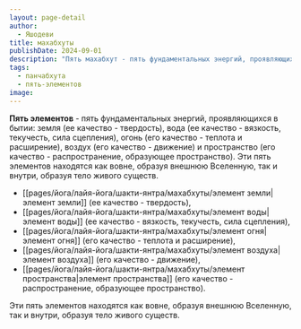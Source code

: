 ```yaml
---
layout: page-detail
author:
  - Яшодеви
title: махабхуты
publishDate: 2024-09-01
description: "Пять махабхут - пять фундаментальных энергий, проявляющихся в бытии: земля (ее качество - твердость), вода (ее качество - вязкость, текучесть, сила сцепления), огонь (его качество - теплота и расширение), воздух (его качество - движение) и пространство (его качество - распространение, образующее пространство). Эти пять элементов находятся как вовне, образуя внешнюю Вселенную, так и внутри, образуя тело живого существ."
tags:
  - панчабхута
  - пять-элементов
image:
---
```

**Пять элементов** - пять фундаментальных энергий, проявляющихся в бытии: земля (ее качество - твердость), вода (ее качество - вязкость, текучесть, сила сцепления), огонь (его качество - теплота и расширение), воздух (его качество - движение) и пространство (его качество - распространение, образующее пространство). Эти пять элементов находятся как вовне, образуя внешнюю Вселенную, так и внутри, образуя тело живого существ.

- [[pages/йога/лайя-йога/шакти-янтра/махабхуты/элемент земли|элемент земли]] (ее качество - твердость), 
- [[pages/йога/лайя-йога/шакти-янтра/махабхуты/элемент воды|элемент воды]] (ее качество - вязкость, текучесть, сила сцепления), 
- [[pages/йога/лайя-йога/шакти-янтра/махабхуты/элемент огня|элемент огня]] (его качество - теплота и расширение), 
- [[pages/йога/лайя-йога/шакти-янтра/махабхуты/элемент воздуха|элемент воздуха]] (его качество - движение), 
- [[pages/йога/лайя-йога/шакти-янтра/махабхуты/элемент пространства|элемент пространства]] (его качество - распространение, образующее пространство). 

Эти пять элементов находятся как вовне, образуя внешнюю Вселенную, так и внутри, образуя тело живого существ.

